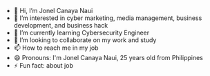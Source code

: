 - 👋 Hi, I’m Jonel Canaya Naui 
- 👀 I’m interested in cyber marketing, media management, business development, and business hack  
- 🌱 I’m currently learning Cybersecurity Engineer 
- 💞️ I’m looking to collaborate on my work and study  
- 📫 How to reach me in my job 
- 😄 Pronouns: I'm Jonel Canaya Naui, 25 years old from Philippines  
- ⚡ Fun fact: about job 

<!---
Jonesboro9/Jonesboro9 is a ✨ special ✨ repository because its `README.md` (this file) appears on your GitHub profile.
You can click the Preview link to take a look at your changes.
--->
